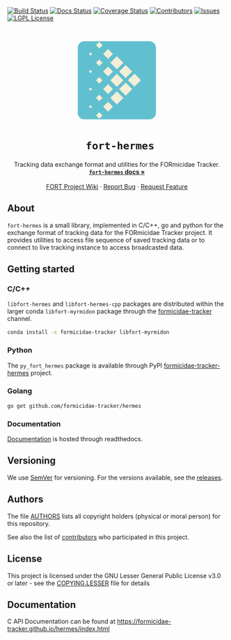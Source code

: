 [![Build Status][build-status-shield]][build-status-url]
[![Docs Status][docs-status-shield]][docs-status-url]
[![Coverage Status][coverage-status-shield]][coverage-status-url]
[![Contributors][contributors-shield]][contributors-url]
[![Issues][issues-shield]][issues-url]
[![LGPL License][license-shield]][license-url]

<br />
<p align="center">
  <a href="https://github.com/formicidae-tracker/hermes">
    <img src="resources/icons/fort-hermes.svg" alt="Logo" width="180" height="180">
  </a>
  <h1 align="center"><code> fort-hermes</code></h1>
  <p align="center">
	Tracking data exchange format and utilities for the FORmicidae Tracker.
    <br />
    <a href="https://fort-hermes.readthedocs.io/en/stable/"><strong><code>fort-hermes</code> docs »</strong></a>
    <br />
    <br />
    <a href="https://github.com/formicidae-tracker/documentation/wiki">FORT Project Wiki</a>
    ·
    <a href="https://github.com/formicidae-tracker/hermes/issues">Report Bug</a>
    ·
    <a href="https://github.com/formicidae-tracker/hermes/issues">Request Feature</a>
  </p>
</p>


## About

`fort-hermes` is a small library, implemented in C/C++, go and python
for the exchange format of tracking data for the FORmicidae Tracker
project. It provides utilities to access file sequence of saved
tracking data or to connect to live tracking instance to access
broadcasted data.

## Getting started

### C/C++

`libfort-hermes` and `libfort-hermes-cpp` packages are distributed
within the larger conda `libfort-myrmidon` package through the
[formicidae-tracker](https://anaconda.org/formicidae-tracker) channel.

``` bash
conda install -c formicidae-tracker libfort-myrmidon
```

### Python

The `py_fort_hermes` package is available through PyPI
[formicidae-tracker-hermes](https://pypi.org/project/formicidae-tracker-hermes/)
project.

### Golang

``` bash
go get github.com/formicidae-tracker/hermes
```

### Documentation

[Documentation](https://fort-hermes.readthedocs.io) is hosted through readthedocs.

## Versioning

We use [SemVer](http://semver.org/) for versioning. For the versions
available, see the
[releases](https://github.com/formicidae-tracker/hermes/releases).

## Authors

The file [AUTHORS](AUTHORS) lists all copyright holders (physical or moral person) for this repository.

See also the list of [contributors](https://github.com/formicidae-tracker/hermes/contributors) who participated in this project.

## License

This project is licensed under the GNU Lesser General Public License v3.0 or later - see the [COPYING.LESSER](COPYING.LESSER) file for details


## Documentation
C API Documentation can be found at https://formicidae-tracker.github.io/hermes/index.html


[build-status-shield]: https://github.com/formicidae-tracker/hermes/actions/workflows/build.yml/badge.svg
[build-status-url]: https://github.com/formicidae-tracker/hermes/actions/workflows/build.yml
[docs-status-shield]: https://readthedocs.org/projects/fort-hermes/badge/?version=stable
[docs-status-url]: https://fort-hermes.readthedocs.io/en/stable/?badge=stable
[coverage-status-shield]: https://codecov.io/gh/formicidae-tracker/hermes/branch/master/graph/badge.svg
[coverage-status-url]: https://codecov.io/gh/formicidae-tracker/hermes
[contributors-shield]: https://img.shields.io/github/contributors/formicidae-tracker/hermes.svg
[contributors-url]: https://github.com/formicidae-tracker/hermes/graphs/contributors
[issues-shield]: https://img.shields.io/github/issues/formicidae-tracker/hermes.svg
[issues-url]: https://github.com/formicidae-tracker/hermes/issues
[license-shield]: https://img.shields.io/github/license/formicidae-tracker/hermes.svg
[license-url]: https://github.com/formicidae-tracker/hermes/blob/master/COPYING.LESSER
